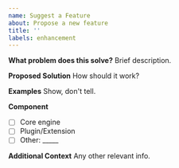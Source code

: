 ```yaml
---
name: Suggest a Feature
about: Propose a new feature
title: ''
labels: enhancement
---
```

**What problem does this solve?**
Brief description.

**Proposed Solution**
How should it work?

**Examples**
Show, don't tell.

**Component**
- [ ] Core engine
- [ ] Plugin/Extension
- [ ] Other: _____

**Additional Context**
Any other relevant info.
